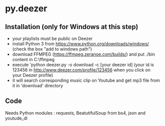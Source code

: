 # py.deezer
## Installation (only for Windows at this step)
- your playlists must be public on Deezer
- install Python 3 from https://www.python.org/downloads/windows/ (check the box "add to windows path")
- download FFMPEG (https://ffmpeg.zeranoe.com/builds/) and put ./bin content in C:\\ffmpeg
- execute 'python deezer.py -o download -c [your deezer id] (your id is 123456 in http://www.deezer.com/profile/123456 when you click on your Deezer profile)
- it will search corresponding music clip on Youtube and get mp3 file from it in 'download' directory

## Code
Needs Python modules : requests, BeatutifulSoup from bs4, json and youtude_dl
